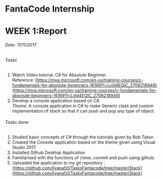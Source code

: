 # FantaCode Internship
# WEEK 1:Report 

###### Date: 11/11/2017
###### Tasks

1. Watch Video tutorial: C# for Absolute Beginner.<br>
Reference:  [https://mva.microsoft.com/en-us/training-courses/c-fundamentals-for-absolute-beginners-16169?l=Lvld4EQIC_2706218949](https://mva.microsoft.com/en-us/training-courses/c-fundamentals-for-absolute-beginners-16169?l=Lvld4EQIC_2706218949)<br>
1. Develop  a console application based on C#. <br>
*Theme*: A console application in C# to make Generic class and custom implementation of stack so that it can push and pop any type of object.
 
 
###### Tasks done:

1. Studied basic concepts of C# through the tutorials given by Bob Tabor.
1. Created the Console application based on the theme given using Visual Studio 2017.
1. Installed Github Desktop Application
1. Familiarised with the functions of clone, commit and push using github.
1. Uploaded the application to my git repository :
[https://github.com/liyanafzl/TasksFantacode/tree/master/Stack](https://github.com/liyanafzl/TasksFantacode/tree/master/Stack)

